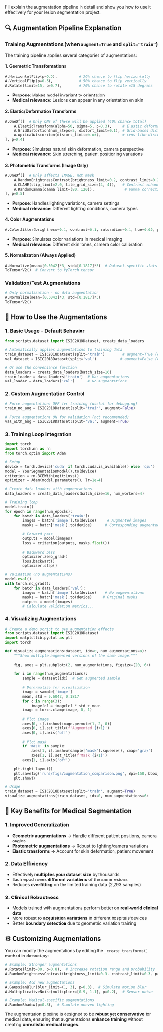 I'll explain the augmentation pipeline in detail and show you how to use it effectively for your lesion segmentation project.

## 🔍 **Augmentation Pipeline Explanation**

### **Training Augmentations (when `augment=True` and `split="train"`)**

The training pipeline applies several categories of augmentations:

#### **1. Geometric Transformations**
```python
A.HorizontalFlip(p=0.5),          # 50% chance to flip horizontally
A.VerticalFlip(p=0.5),            # 50% chance to flip vertically  
A.Rotate(limit=15, p=0.7),        # 70% chance to rotate ±15 degrees
```
- **Purpose**: Makes model invariant to orientation
- **Medical relevance**: Lesions can appear in any orientation on skin

#### **2. Elastic/Deformation Transforms**
```python
A.OneOf([  # Only ONE of these will be applied (40% chance total)
    A.ElasticTransform(alpha=50, sigma=5, p=0.3),     # Elastic deformation
    A.GridDistortion(num_steps=5, distort_limit=0.1), # Grid-based distortion
    A.OpticalDistortion(distort_limit=0.05),          # Lens-like distortion
], p=0.4)
```
- **Purpose**: Simulates natural skin deformation, camera perspective
- **Medical relevance**: Skin stretching, patient positioning variations

#### **3. Photometric Transforms (Image Only)**
```python
A.OneOf([  # Only affects IMAGE, not mask
    A.RandomBrightnessContrast(brightness_limit=0.2, contrast_limit=0.2),
    A.CLAHE(clip_limit=2.0, tile_grid_size=(4, 4)),   # Contrast enhancement
    A.RandomGamma(gamma_limit=(80, 120)),              # Gamma correction
], p=0.5)
```
- **Purpose**: Handles lighting variations, camera settings
- **Medical relevance**: Different lighting conditions, camera types

#### **4. Color Augmentations**
```python
A.ColorJitter(brightness=0.1, contrast=0.1, saturation=0.1, hue=0.05, p=0.4)
```
- **Purpose**: Simulates color variations in medical imaging
- **Medical relevance**: Different skin tones, camera color calibration

#### **5. Normalization (Always Applied)**
```python
A.Normalize(mean=[0.6042]*3, std=[0.1817]*3)  # Dataset-specific stats
ToTensorV2()  # Convert to PyTorch tensor
```

### **Validation/Test Augmentations**
```python
# Only normalization - no data augmentation
A.Normalize(mean=[0.6042]*3, std=[0.1817]*3)
ToTensorV2()
```

## 🚀 **How to Use the Augmentations**

### **1. Basic Usage - Default Behavior**
```python
from scripts.dataset import ISIC2018Dataset, create_data_loaders

# Automatically applies augmentations to training data
train_dataset = ISIC2018Dataset(split='train')        # augment=True (default)
val_dataset = ISIC2018Dataset(split='val')           # augment=False (default)

# Or use the convenience function
data_loaders = create_data_loaders(batch_size=16)
train_loader = data_loaders['train']  # Has augmentations
val_loader = data_loaders['val']      # No augmentations
```

### **2. Custom Augmentation Control**
```python
# Force augmentations OFF for training (useful for debugging)
train_no_aug = ISIC2018Dataset(split='train', augment=False)

# Force augmentations ON for validation (not recommended)
val_with_aug = ISIC2018Dataset(split='val', augment=True)
```

### **3. Training Loop Integration**
```python
import torch
import torch.nn as nn
from torch.optim import Adam

# Setup
device = torch.device('cuda' if torch.cuda.is_available() else 'cpu')
model = YourSegmentationModel().to(device)
criterion = nn.BCEWithLogitsLoss()
optimizer = Adam(model.parameters(), lr=1e-4)

# Create data loaders with augmentations
data_loaders = create_data_loaders(batch_size=16, num_workers=4)

# Training loop
model.train()
for epoch in range(num_epochs):
    for batch in data_loaders['train']:
        images = batch['image'].to(device)     # Augmented images
        masks = batch['mask'].to(device)      # Corresponding augmented masks
        
        # Forward pass
        outputs = model(images)
        loss = criterion(outputs, masks.float())
        
        # Backward pass
        optimizer.zero_grad()
        loss.backward()
        optimizer.step()

# Validation (no augmentations)
model.eval()
with torch.no_grad():
    for batch in data_loaders['val']:
        images = batch['image'].to(device)    # No augmentations
        masks = batch['mask'].to(device)     # Original masks
        outputs = model(images)
        # Calculate validation metrics...
```

### **4. Visualizing Augmentations**
```python
# Create a demo script to see augmentation effects
from scripts.dataset import ISIC2018Dataset
import matplotlib.pyplot as plt
import torch

def visualize_augmentations(dataset, idx=0, num_augmentations=8):
    """Show multiple augmented versions of the same image."""
    
    fig, axes = plt.subplots(2, num_augmentations, figsize=(20, 6))
    
    for i in range(num_augmentations):
        sample = dataset[idx]  # Get augmented sample
        
        # Denormalize for visualization
        image = sample['image']
        mean, std = 0.6042, 0.1817
        for c in range(3):
            image[c] = image[c] * std + mean
        image = torch.clamp(image, 0, 1)
        
        # Plot image
        axes[0, i].imshow(image.permute(1, 2, 0))
        axes[0, i].set_title(f'Augmented {i+1}')
        axes[0, i].axis('off')
        
        # Plot mask
        if 'mask' in sample:
            axes[1, i].imshow(sample['mask'].squeeze(), cmap='gray')
            axes[1, i].set_title(f'Mask {i+1}')
        axes[1, i].axis('off')
    
    plt.tight_layout()
    plt.savefig('runs/figs/augmentation_comparison.png', dpi=150, bbox_inches='tight')
    plt.show()

# Usage
train_dataset = ISIC2018Dataset(split='train', augment=True)
visualize_augmentations(train_dataset, idx=0, num_augmentations=6)
```

## 🎯 **Key Benefits for Medical Segmentation**

### **1. Improved Generalization**
- **Geometric augmentations** → Handle different patient positions, camera angles
- **Photometric augmentations** → Robust to lighting/camera variations
- **Elastic transforms** → Account for skin deformation, patient movement

### **2. Data Efficiency**
- Effectively **multiplies your dataset size** by thousands
- Each epoch sees **different variations** of the same lesions
- Reduces **overfitting** on the limited training data (2,293 samples)

### **3. Clinical Robustness**
- Models trained with augmentations perform better on **real-world clinical data**
- More robust to **acquisition variations** in different hospitals/devices
- Better **boundary detection** due to geometric variation training

## ⚙️ **Customizing Augmentations**

You can modify the augmentations by editing the `_create_transforms()` method in dataset.py:

```python
# Example: Stronger augmentations
A.Rotate(limit=30, p=0.8),  # Increase rotation range and probability
A.RandomBrightnessContrast(brightness_limit=0.3, contrast_limit=0.3, p=0.7),

# Example: Add new augmentations
A.GaussianBlur(blur_limit=(1, 3), p=0.3),  # Simulate motion blur
A.MultiplicativeNoise(multiplier=[0.9, 1.1], p=0.2),  # Sensor noise

# Example: Medical-specific augmentations
A.RandomShadow(p=0.3),  # Simulate uneven lighting
```

The augmentation pipeline is designed to be **robust yet conservative** for medical data, ensuring that augmentations **enhance training** without creating **unrealistic medical images**.